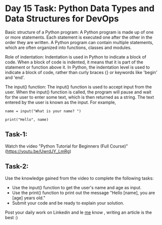# Day 15 Task: Python Data Types and Data Structures for DevOps


Basic structure of a Python program:
A Python program is made up of one or more statements. Each statement is executed one after the other in the order they are written. A Python program can contain multiple statements, which are often organized into functions, classes and modules.

Role of indentation:
Indentation is used in Python to indicate a block of code. When a block of code is indented, it means that it is part of the statement or function above it. In Python, the indentation level is used to indicate a block of code, rather than curly braces {} or keywords like 'begin' and 'end'.

The input() function:
The input() function is used to accept input from the user. When the input() function is called, the program will pause and wait for the user to enter some text, which is then returned as a string. The text entered by the user is known as the input. For example, 
```
name = input("What is your name? ")

print("Hello", name)
```



## Task-1:

Watch the video "Python Tutorial for Beginners (Full Course)" (https://youtu.be/UwrdJY_LmRg)

## Task-2:
Use the knowledge gained from the video to complete the following tasks:
   - Use the input() function to get the user's name and age as input.
   - Use the print() function to print out the message "Hello [name], you are [age] years old."
   - Submit your code and be ready to explain your solution.


Post your daily work on Linkedin and le [me](https://www.linkedin.com/in/shubhamlondhe1996/) know , writing an article is the best :)
